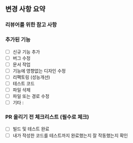 ## 변경 사항 요약

<!-- PR에서 어떤 변경이 있었는지 간략히 설명해주세요. -->

### 리뷰어를 위한 참고 사항

<!-- 리뷰어가 중점적으로 봐야 할 부분을 적어주세요. -->

### 추가된 기능

- [ ] 신규 기능 추가
- [ ] 버그 수정
- [ ] 문서 작업
- [ ] 기능에 영향없는 디자인 수정
- [ ] 리팩토링 (성능개선)
- [ ] 테스트 코드
- [ ] 파일 삭제
- [ ] 파일 또는 경로 수정
- [ ] 기타 :

### PR 올리기 전 체크리스트 (필수로 체크)

- [ ] 빌드 및 테스트 완료
- [ ] 내가 작성한 코드를 테스트까지 완료했는지 잘 작동했는지 확인
